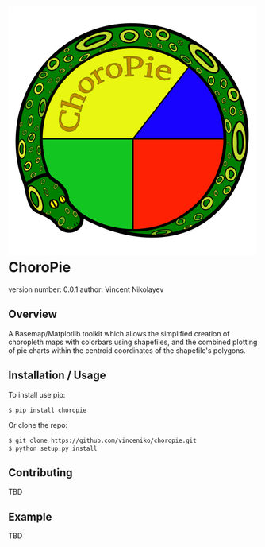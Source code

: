 ![ChoroPie](images/choropie_logo.png "ChoroPie")
ChoroPie
===============================

version number: 0.0.1
author: Vincent Nikolayev

Overview
--------

A Basemap/Matplotlib toolkit which allows the simplified creation of choropleth maps with colorbars using shapefiles, and the combined plotting of pie charts within the centroid coordinates of the shapefile's polygons.

Installation / Usage
--------------------

To install use pip:

    $ pip install choropie


Or clone the repo:

    $ git clone https://github.com/vinceniko/choropie.git
    $ python setup.py install
    
Contributing
------------

TBD

Example
-------

TBD

